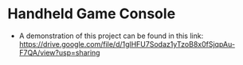 # Handheld Game Console
* A demonstration of this project can be found in this link: https://drive.google.com/file/d/1glHFU7Sodaz1yTzoB8x0fSjqpAu-F7QA/view?usp=sharing

